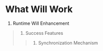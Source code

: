 # What Will Work

1. Runtime Will Enhancement

> 1. Success Features
> > 1. Synchronization Mechanism